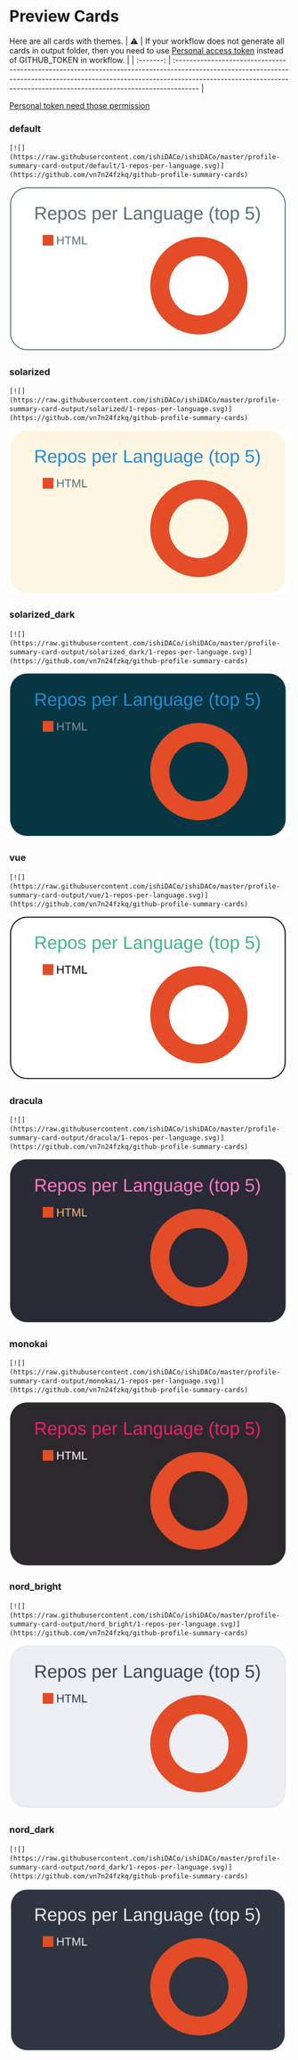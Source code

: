 
# Preview Cards

Here are all cards with themes.
| :warning: | If your workflow does not generate all cards in output folder, then you need to use [Personal access token](https://docs.github.com/en/actions/configuring-and-managing-workflows/creating-and-storing-encrypted-secrets) instead of GITHUB_TOKEN in workflow. |
| :-------: | :------------------------------------------------------------------------------------------------------------------------------------------------------------------------------------------------------------------------------------------------ |

[Personal token need those permission](https://github.com/vn7n24fzkq/github-profile-summary-cards/wiki/Personal-access-token-permissions)


### default


```
[![](https://raw.githubusercontent.com/ishiDACo/ishiDACo/master/profile-summary-card-output/default/1-repos-per-language.svg)](https://github.com/vn7n24fzkq/github-profile-summary-cards)
```
![](https://raw.githubusercontent.com/ishiDACo/ishiDACo/master/profile-summary-card-output/default/1-repos-per-language.svg)


### solarized


```
[![](https://raw.githubusercontent.com/ishiDACo/ishiDACo/master/profile-summary-card-output/solarized/1-repos-per-language.svg)](https://github.com/vn7n24fzkq/github-profile-summary-cards)
```
![](https://raw.githubusercontent.com/ishiDACo/ishiDACo/master/profile-summary-card-output/solarized/1-repos-per-language.svg)


### solarized_dark


```
[![](https://raw.githubusercontent.com/ishiDACo/ishiDACo/master/profile-summary-card-output/solarized_dark/1-repos-per-language.svg)](https://github.com/vn7n24fzkq/github-profile-summary-cards)
```
![](https://raw.githubusercontent.com/ishiDACo/ishiDACo/master/profile-summary-card-output/solarized_dark/1-repos-per-language.svg)


### vue


```
[![](https://raw.githubusercontent.com/ishiDACo/ishiDACo/master/profile-summary-card-output/vue/1-repos-per-language.svg)](https://github.com/vn7n24fzkq/github-profile-summary-cards)
```
![](https://raw.githubusercontent.com/ishiDACo/ishiDACo/master/profile-summary-card-output/vue/1-repos-per-language.svg)


### dracula


```
[![](https://raw.githubusercontent.com/ishiDACo/ishiDACo/master/profile-summary-card-output/dracula/1-repos-per-language.svg)](https://github.com/vn7n24fzkq/github-profile-summary-cards)
```
![](https://raw.githubusercontent.com/ishiDACo/ishiDACo/master/profile-summary-card-output/dracula/1-repos-per-language.svg)


### monokai


```
[![](https://raw.githubusercontent.com/ishiDACo/ishiDACo/master/profile-summary-card-output/monokai/1-repos-per-language.svg)](https://github.com/vn7n24fzkq/github-profile-summary-cards)
```
![](https://raw.githubusercontent.com/ishiDACo/ishiDACo/master/profile-summary-card-output/monokai/1-repos-per-language.svg)


### nord_bright


```
[![](https://raw.githubusercontent.com/ishiDACo/ishiDACo/master/profile-summary-card-output/nord_bright/1-repos-per-language.svg)](https://github.com/vn7n24fzkq/github-profile-summary-cards)
```
![](https://raw.githubusercontent.com/ishiDACo/ishiDACo/master/profile-summary-card-output/nord_bright/1-repos-per-language.svg)


### nord_dark


```
[![](https://raw.githubusercontent.com/ishiDACo/ishiDACo/master/profile-summary-card-output/nord_dark/1-repos-per-language.svg)](https://github.com/vn7n24fzkq/github-profile-summary-cards)
```
![](https://raw.githubusercontent.com/ishiDACo/ishiDACo/master/profile-summary-card-output/nord_dark/1-repos-per-language.svg)

